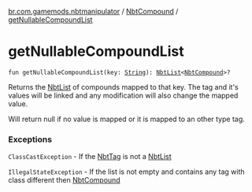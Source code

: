 [br.com.gamemods.nbtmanipulator](../index.md) / [NbtCompound](index.md) / [getNullableCompoundList](./get-nullable-compound-list.md)

# getNullableCompoundList

`fun getNullableCompoundList(key: `[`String`](https://kotlinlang.org/api/latest/jvm/stdlib/kotlin/-string/index.html)`): `[`NbtList`](../-nbt-list/index.md)`<`[`NbtCompound`](index.md)`>?`

Returns the [NbtList](../-nbt-list/index.md) of compounds mapped to that key. The tag and it's values will be linked and any modification will
also change the mapped value.

Will return null if no value is mapped or it is mapped to an other type tag.

### Exceptions

`ClassCastException` - If the [NbtTag](../-nbt-tag/index.md) is not a [NbtList](../-nbt-list/index.md)

`IllegalStateException` - If the list is not empty and contains any tag with class different then [NbtCompound](index.md)